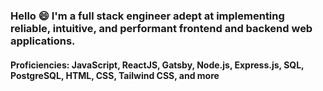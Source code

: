 ### Hello :smile: I'm a full stack engineer adept at implementing reliable, intuitive, and performant frontend and backend web applications.

#### Proficiencies:  JavaScript, ReactJS, Gatsby, Node.js, Express.js, SQL, PostgreSQL, HTML, CSS, Tailwind CSS, and more
